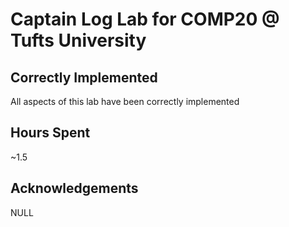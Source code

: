 # Captain Log Lab for COMP20 @ Tufts University

## Correctly Implemented

All aspects of this lab have been correctly implemented

## Hours Spent

~1.5

## Acknowledgements

NULL
